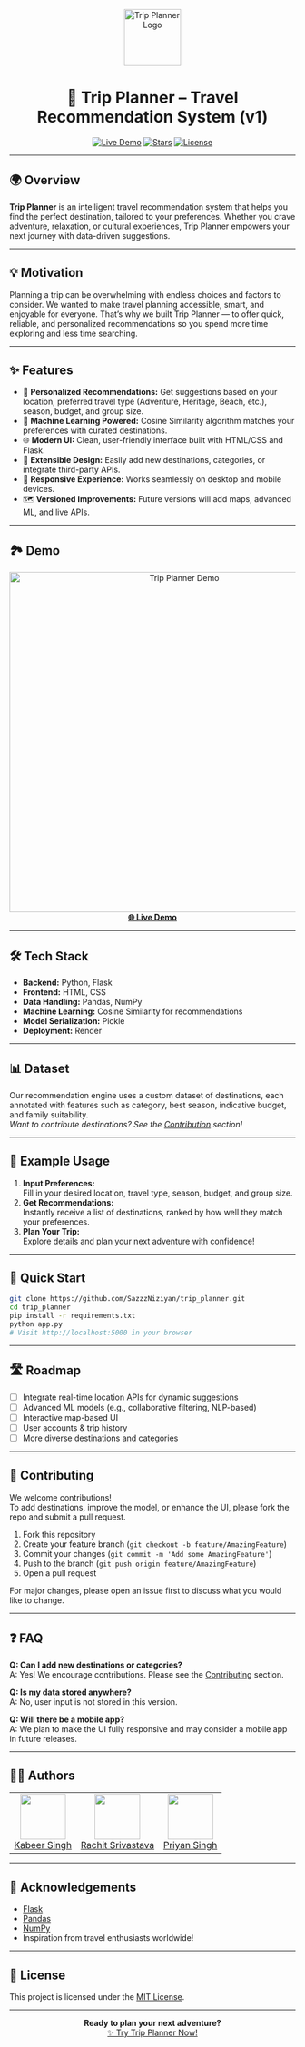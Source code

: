 <p align="center">
  <img src="https://cdn-icons-png.flaticon.com/512/854/854878.png" alt="Trip Planner Logo" height="100"/>
</p>

<h1 align="center">🧳 Trip Planner – Travel Recommendation System (v1)</h1>

<p align="center">
  <a href="https://trip-planner-6r80.onrender.com/"><img src="https://img.shields.io/badge/Live%20Demo-Online-green?style=flat-square" alt="Live Demo"></a>
  <a href="https://github.com/SazzzNiziyan/trip_planner"><img src="https://img.shields.io/github/stars/SazzzNiziyan/trip_planner?style=social" alt="Stars"></a>
  <a href="https://github.com/SazzzNiziyan/trip_planner/blob/main/LICENSE"><img src="https://img.shields.io/github/license/SazzzNiziyan/trip_planner?style=flat-square" alt="License"></a>
</p>

---

## 🌍 Overview

**Trip Planner** is an intelligent travel recommendation system that helps you find the perfect destination, tailored to your preferences. Whether you crave adventure, relaxation, or cultural experiences, Trip Planner empowers your next journey with data-driven suggestions.

---

## 💡 Motivation

Planning a trip can be overwhelming with endless choices and factors to consider. We wanted to make travel planning accessible, smart, and enjoyable for everyone. That’s why we built Trip Planner — to offer quick, reliable, and personalized recommendations so you spend more time exploring and less time searching.

---

## ✨ Features

- 🎯 **Personalized Recommendations:** Get suggestions based on your location, preferred travel type (Adventure, Heritage, Beach, etc.), season, budget, and group size.
- 🧠 **Machine Learning Powered:** Cosine Similarity algorithm matches your preferences with curated destinations.
- 🌐 **Modern UI:** Clean, user-friendly interface built with HTML/CSS and Flask.
- 🚀 **Extensible Design:** Easily add new destinations, categories, or integrate third-party APIs.
- 📱 **Responsive Experience:** Works seamlessly on desktop and mobile devices.
- 🗺️ **Versioned Improvements:** Future versions will add maps, advanced ML, and live APIs.

---

## 🏞️ Demo

<p align="center">
  <a href="https://trip-planner-6r80.onrender.com/">
    <img src="https://user-images.githubusercontent.com/1027296043/293194565-eca9f8d0-8b1e-4e47-8dfe-81d50e5b3e1a.gif" alt="Trip Planner Demo" width="600"/>
    <br/>
    <strong>🌐 Live Demo</strong>
  </a>
</p>

---

## 🛠️ Tech Stack

- **Backend:** Python, Flask
- **Frontend:** HTML, CSS
- **Data Handling:** Pandas, NumPy
- **Machine Learning:** Cosine Similarity for recommendations
- **Model Serialization:** Pickle
- **Deployment:** Render

---

## 📊 Dataset

Our recommendation engine uses a custom dataset of destinations, each annotated with features such as category, best season, indicative budget, and family suitability.  
*Want to contribute destinations? See the [Contribution](#contributing) section!*

---

## 🚀 Example Usage

1. **Input Preferences:**  
   Fill in your desired location, travel type, season, budget, and group size.
2. **Get Recommendations:**  
   Instantly receive a list of destinations, ranked by how well they match your preferences.
3. **Plan Your Trip:**  
   Explore details and plan your next adventure with confidence!

---

## 🏁 Quick Start

```bash
git clone https://github.com/SazzzNiziyan/trip_planner.git
cd trip_planner
pip install -r requirements.txt
python app.py
# Visit http://localhost:5000 in your browser
```

---

## 🛣️ Roadmap

- [ ] Integrate real-time location APIs for dynamic suggestions
- [ ] Advanced ML models (e.g., collaborative filtering, NLP-based)
- [ ] Interactive map-based UI
- [ ] User accounts & trip history
- [ ] More diverse destinations and categories

---

## 🤝 Contributing

We welcome contributions!  
To add destinations, improve the model, or enhance the UI, please fork the repo and submit a pull request.

1. Fork this repository
2. Create your feature branch (`git checkout -b feature/AmazingFeature`)
3. Commit your changes (`git commit -m 'Add some AmazingFeature'`)
4. Push to the branch (`git push origin feature/AmazingFeature`)
5. Open a pull request

For major changes, please open an issue first to discuss what you would like to change.

---

## ❓ FAQ

**Q: Can I add new destinations or categories?**  
A: Yes! We encourage contributions. Please see the [Contributing](#contributing) section.

**Q: Is my data stored anywhere?**  
A: No, user input is not stored in this version.

**Q: Will there be a mobile app?**  
A: We plan to make the UI fully responsive and may consider a mobile app in future releases.

---

## 👨‍💻 Authors

<table>
  <tr>
    <td align="center"><a href="https://github.com/SazzzNiziyan"><img src="https://avatars.githubusercontent.com/u/120979306?v=4" width="80" /><br/>Kabeer Singh</a></td>
    <td align="center"><a href="#"><img src="https://avatars.githubusercontent.com/u/120979307?v=4" width="80" /><br/>Rachit Srivastava</a></td>
    <td align="center"><a href="#"><img src="https://avatars.githubusercontent.com/u/120979308?v=4" width="80" /><br/>Priyan Singh</a></td>
  </tr>
</table>

---

## 🙏 Acknowledgements

- [Flask](https://flask.palletsprojects.com/)
- [Pandas](https://pandas.pydata.org/)
- [NumPy](https://numpy.org/)
- Inspiration from travel enthusiasts worldwide!

---

## 📄 License

This project is licensed under the [MIT License](LICENSE).

---

<p align="center">
  <b>Ready to plan your next adventure?</b> <br/>
  <a href="https://trip-planner-6r80.onrender.com/">✨ Try Trip Planner Now!</a>
</p>
